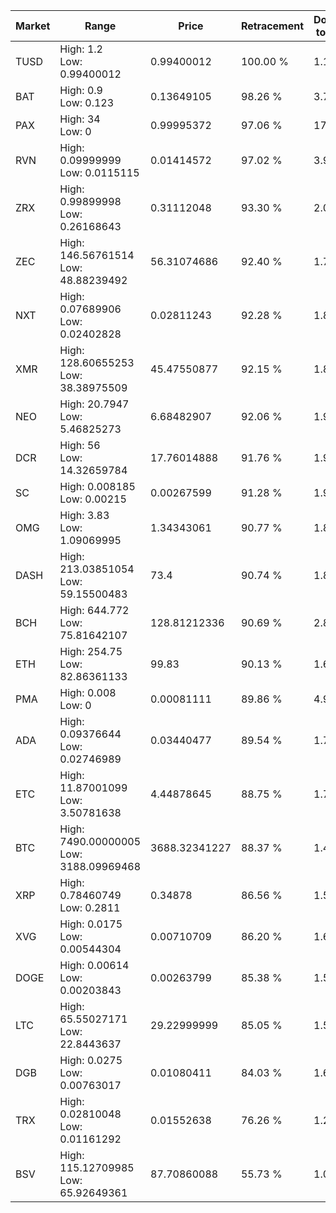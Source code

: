 | Market | Range | Price| Retracement | Doubles to 50% |
| --- | --- | --- | --- | --- |
| TUSD | High: 1.2<br />Low: 0.99400012 | 0.99400012 | 100.00 % | 1.10 |
| BAT | High: 0.9<br />Low: 0.123 | 0.13649105 | 98.26 % | 3.75 |
| PAX | High: 34<br />Low: 0 | 0.99995372 | 97.06 % | 17.00 |
| RVN | High: 0.09999999<br />Low: 0.0115115 | 0.01414572 | 97.02 % | 3.94 |
| ZRX | High: 0.99899998<br />Low: 0.26168643 | 0.31112048 | 93.30 % | 2.03 |
| ZEC | High: 146.56761514<br />Low: 48.88239492 | 56.31074686 | 92.40 % | 1.74 |
| NXT | High: 0.07689906<br />Low: 0.02402828 | 0.02811243 | 92.28 % | 1.80 |
| XMR | High: 128.60655253<br />Low: 38.38975509 | 45.47550877 | 92.15 % | 1.84 |
| NEO | High: 20.7947<br />Low: 5.46825273 | 6.68482907 | 92.06 % | 1.96 |
| DCR | High: 56<br />Low: 14.32659784 | 17.76014888 | 91.76 % | 1.98 |
| SC | High: 0.008185<br />Low: 0.00215 | 0.00267599 | 91.28 % | 1.93 |
| OMG | High: 3.83<br />Low: 1.09069995 | 1.34343061 | 90.77 % | 1.83 |
| DASH | High: 213.03851054<br />Low: 59.15500483 | 73.4 | 90.74 % | 1.85 |
| BCH | High: 644.772<br />Low: 75.81642107 | 128.81212336 | 90.69 % | 2.80 |
| ETH | High: 254.75<br />Low: 82.86361133 | 99.83 | 90.13 % | 1.69 |
| PMA | High: 0.008<br />Low: 0 | 0.00081111 | 89.86 % | 4.93 |
| ADA | High: 0.09376644<br />Low: 0.02746989 | 0.03440477 | 89.54 % | 1.76 |
| ETC | High: 11.87001099<br />Low: 3.50781638 | 4.44878645 | 88.75 % | 1.73 |
| BTC | High: 7490.00000005<br />Low: 3188.09969468 | 3688.32341227 | 88.37 % | 1.45 |
| XRP | High: 0.78460749<br />Low: 0.2811 | 0.34878 | 86.56 % | 1.53 |
| XVG | High: 0.0175<br />Low: 0.00544304 | 0.00710709 | 86.20 % | 1.61 |
| DOGE | High: 0.00614<br />Low: 0.00203843 | 0.00263799 | 85.38 % | 1.55 |
| LTC | High: 65.55027171<br />Low: 22.8443637 | 29.22999999 | 85.05 % | 1.51 |
| DGB | High: 0.0275<br />Low: 0.00763017 | 0.01080411 | 84.03 % | 1.63 |
| TRX | High: 0.02810048<br />Low: 0.01161292 | 0.01552638 | 76.26 % | 1.28 |
| BSV | High: 115.12709985<br />Low: 65.92649361 | 87.70860088 | 55.73 % | 1.03 |
